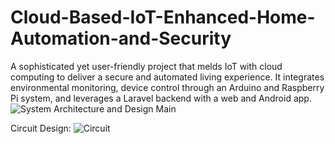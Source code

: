 # Cloud-Based-IoT-Enhanced-Home-Automation-and-Security
A sophisticated yet user-friendly project that melds IoT with cloud computing to deliver a secure and automated living experience. It integrates environmental monitoring, device control through an Arduino and Raspberry Pi system, and leverages a Laravel backend with a web and Android app. 
![System Architecture and Design Main](https://github.com/hamzeh-kabuli/Cloud-Based-IoT-Enhanced-Home-Automation-and-Security/assets/46210369/b68d3ed8-dd23-4b9f-bce0-1c6883def8ab)

Circuit Design:
![Circuit](https://github.com/hamzeh-kabuli/Cloud-Based-IoT-Enhanced-Home-Automation-and-Security/assets/46210369/8aede21f-3f89-49fb-b97e-b38eb2565b30)

